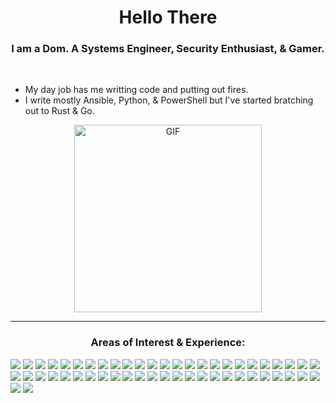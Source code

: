 <h1 align="center">Hello There</h1>
<h3 align="center">I am a Dom. A Systems Engineer, Security Enthusiast, & Gamer.</h3>
</br>

- My day job has me writting code and putting out fires. 
- I write mostly Ansible, Python, & PowerShell but I've started bratching out to Rust & Go.

<p align="center">
 <img src="https://media.giphy.com/media/NTur7XlVDUdqM/giphy.gif" alt="GIF" height="300"/>
 </p>

---

<h3 align="center">Areas of Interest & Experience:</h3>

<p>

<img src="https://img.shields.io/badge/1Password-0094F5?logo=1password&logoColor=fff&style=flat-square">
<img src="https://img.shields.io/badge/Ubuntu-E95420?style=flat-square&logo=ubuntu&logoColor=white">
<img src="https://img.shields.io/badge/Cent%20OS-262577?style=flat-square&logo=CentOS&logoColor=white">
<img src="https://img.shields.io/badge/Ansible-EE0000?style=flat-square&logo=ansible&logoColor=white">
<img src="https://img.shields.io/badge/Atlassian-0052CC?style=flat-square&logo=Atlassian&logoColor=white">
<img src="https://img.shields.io/badge/Bash-4EAA25?style=flat-square&logo=GNU%20Bash&logoColor=white"> 
<img src="https://img.shields.io/badge/Chocolatey-23172BF4?style=flat-square&logo=Chocolatey&logoColor=white">
<img src="https://img.shields.io/badge/Cloudflare-F38020?style=flat-square&logo=Cloudflare&logoColor=white">
<img src="https://img.shields.io/badge/Confluence-23172BF4?style=flat-square&logo=confluence&logoColor=white">
<img src="https://img.shields.io/badge/Discord-5865F2?style=flat-square&logo=Discord&logoColor=white">
<img src="https://img.shields.io/badge/Docker-2496ED?style=flat-square&logo=docker&logoColor=white">
<img src="https://img.shields.io/badge/GIMP-5C5543?style=flat-square&logo=gimp&logoColor=white">
<img src="https://img.shields.io/badge/Git-F05032?style=flat-square&logo=git&logoColor=white">
<img src="https://img.shields.io/badge/GitHub-181717?style=flat-square&logo=github&logoColor=white">
<img src="https://img.shields.io/badge/GitHub%20Actions-2088FF?style=flat-square&logo=github%20actions&logoColor=white">
<img src="https://img.shields.io/badge/Jira-0052CC?style=flat-square&logo=Jira&logoColor=white">
<img src="https://img.shields.io/badge/Let%27s%20Encrypt-003A70?style=flat-square&logo=Let%27s%20Encrypt&logoColor=white">
<img src="https://img.shields.io/badge/Microsoft_Visio-3955A3?style=flat-square&logo=microsoft-visio&logoColor=white">
<img src="https://img.shields.io/badge/MySQL-4479A1?style=flat-square&logo=MySQL&logoColor=white">
<img src="https://img.shields.io/badge/NGINX-009639?logo=NGINX&style=flat-square&logoColor=white">
<img src="https://img.shields.io/badge/npm-CB3837?style=flat-square&logo=npm&logoColor=white">
<img src="https://img.shields.io/badge/Pi-hole-96060C?style=flat-square&logo=Pi-hole&logoColor=white">
<img src="https://img.shields.io/badge/Plex-EBAF00?style=flat-square&logo=Plex&logoColor=white">
<img src="https://img.shields.io/badge/Pluralsight-F15B2A?style=flat-square&logo=Pluralsight&logoColor=white">
<img src="https://img.shields.io/badge/RaspberryPi-A22846?style=flat-square&logo=Raspberry-Pi">
<img src="https://img.shields.io/badge/Steam-000000?style=flat-square&logo=Steam&logoColor=white">
<img src="https://img.shields.io/badge/Terraform-7B42BC?style=flat-square&logo=terraform&logoColor=white">
<img src="https://img.shields.io/badge/Visual_Studio_Code-007ACC?style=flat-square&logo=visual%20studio%20code&logoColor=white">
<img src="https://img.shields.io/badge/VMware-607078?style=flat-square&logo=vmware&logoColor=white">
<img src="https://img.shields.io/badge/Windows-0078D6?style=flat-square&logo=Windows&logoColor=white"> 
<img src="https://img.shields.io/badge/Windows%2011-0078D4?style=flat-square&logo=Windows%2011&logoColor=white">
<img src="(https://img.shields.io/badge/VMware-607078?logo=vmware&logoColor=fff&style=flat-square">
<img src="(https://img.shields.io/badge/Microsoft%20SQL%20Server-CC2927?logo=microsoftsqlserver&logoColor=fff&style=flat">
<img src="https://img.shields.io/badge/Microsoft%20OneDrive-0078D4?logo=microsoftonedrive&logoColor=fff&style=flat-square">
<img src="https://img.shields.io/badge/Minecraft-62B47A?logo=minecraft&logoColor=fff&style=flat-square">
<img src="https://img.shields.io/badge/Homebrew-FBB040?logo=homebrew&logoColor=fff&style=flat-square">
<img src="https://img.shields.io/badge/Home%20Assistant-41BDF5?logo=homeassistant&logoColor=fff&style=flat-square">
<img src="https://img.shields.io/badge/Spotify-1DB954?logo=spotify&logoColor=fff&style=flat-square">
<img src="https://img.shields.io/badge/Xbox-107C10?logo=xbox&logoColor=fff&style=flat-square">
<img src="https://img.shields.io/badge/PlayStation%205-003791?logo=playstation5&logoColor=fff&style=flat-square">
<img src="https://img.shields.io/badge/Windows%20Terminal-4D4D4D?logo=windowsterminal&logoColor=fff&style=flat-square">
<img src="https://img.shields.io/badge/Miro-050038?logo=miro&logoColor=fff&style=flat-square">
<img src="https://img.shields.io/badge/Microsoft%20Azure-0078D4?logo=microsoftazure&logoColor=fff&style=flat-square">
<img src="(https://img.shields.io/badge/Microsoft%20SQL%20Server-CC2927?logo=microsoftsqlserver&logoColor=fff&style=flat-square">
<img src="https://img.shields.io/badge/Azure%20Functions-0062AD?logo=azurefunctions&logoColor=fff&style=flat-square">
<img src="(https://img.shields.io/badge/GitHub-181717?logo=github&logoColor=fff&style=flat-square">
<img src="https://img.shields.io/badge/GitHub%20Pages-222?logo=githubpages&logoColor=fff&style=flat-square">
<img src="https://img.shields.io/badge/GitHub%20Actions-2088FF?logo=githubactions&logoColor=fff&style=flat-square">
<img src="https://img.shields.io/badge/Atom-66595C?logo=atom&logoColor=fff&style=flat-square">
<img src="https://img.shields.io/badge/Apple-000?logo=apple&logoColor=fff&style=flat-square">
<img src="https://img.shields.io/badge/Unity-FFF?logo=unity&logoColor=000&style=flat-square">
<img src="https://img.shields.io/badge/Dell-007DB8?logo=dell&logoColor=fff&style=flat-square">
</p>